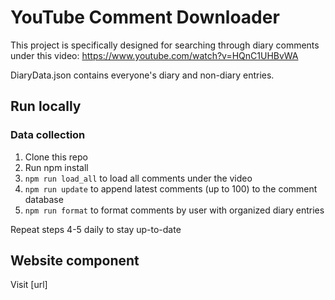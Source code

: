 # YouTube Comment Downloader

This project is specifically designed for searching through diary comments under this video: https://www.youtube.com/watch?v=HQnC1UHBvWA

DiaryData.json contains everyone's diary and non-diary entries.

## Run locally

### Data collection
1. Clone this repo
2. Run npm install
3. `npm run load_all` to load all comments under the video
4. `npm run update` to append latest comments (up to 100) to the comment database
5. `npm run format` to format comments by user with organized diary entries

Repeat steps 4-5 daily to stay up-to-date

## Website component
Visit [url]